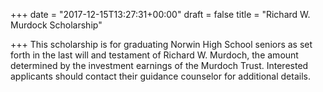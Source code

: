 +++
date = "2017-12-15T13:27:31+00:00"
draft = false
title = "Richard W. Murdock Scholarship"

+++
This scholarship is for graduating Norwin High School seniors as set forth in the last will and testament of Richard W. Murdoch, the amount determined by the investment earnings of the Murdoch Trust.  Interested applicants should contact their guidance counselor for additional details.
